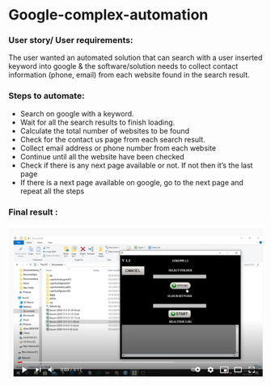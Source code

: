 # Google-complex-automation

### User story/ User requirements:

The user wanted an automated solution that can search with a user inserted keyword into google & the software/solution needs to collect contact information (phone, email) from each website found in the search result.

### Steps to automate:

* Search on google with a keyword.
* Wait for all the search results to finish loading.
* Calculate the total number of websites to be found
* Check for the contact us page from each search result.
* Collect email address or phone number from each website
* Continue until all the website have been checked
* Check if there is any next page available or not. If not then it’s the last page
* If there is a next page available on google, go to the next page and repeat all the steps

### Final result :

[![Click to watch](doc/Screenshot_18.png)](https://www.youtube.com/watch?v=CBoL_2pau-4 "Click here to watch")
